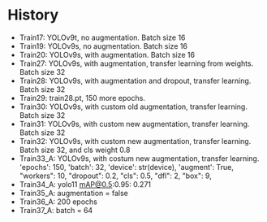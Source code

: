 # History


- Train17: YOLOv9t, no augmentation. Batch size 16
- Train19: YOLOv9s, no augmentation. Batch size 16
- Train20: YOLOv9s, with augmentation. Batch size 16
- Train27: YOLOv9s, with augmentation, transfer learning from weights. Batch size 32
- Train28: YOLOv9s, with augmentation and dropout, transfer learning. Batch size 32
- Train29: train28.pt, 150 more epochs.
- Train30: YOLOv9s, with custom old augmentation, transfer learning. Batch size 32
- Train31: YOLOv9s, with custom new augmentation, transfer learning. Batch size 32
- Train32: YOLOv9s, with custom new augmentation, transfer learning. Batch size 32, and cls weight 0.8
- Train33_A: YOLOv9s, with costum new augmentation, transfer learning.
    'epochs': 150,
    'batch': 32,
    'device': str(device),
    'augment': True,
    "workers": 10,
    "dropout": 0.2,
    "cls": 0.5, 
    "dfl": 2, 
    "box": 9,
- Train34_A: yolo11 mAP@0.5:0.95: 0.271
- Train35_A: augmentation = false
- Train36_A: 200 epochs
- Train37_A: batch = 64
